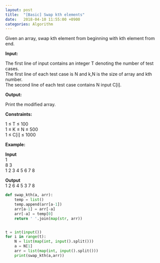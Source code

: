 ```yaml
---
layout: post
title:  "[Basic] Swap kth elements"
date:   2018-04-10 11:55:00 +0900
categories: Algorithm
---
```


Given an array, swap kth element from beginning with kth element from end.

**Input:**

The first line of input contains an integer T denoting the number of test cases.  
The first line of each test case is N and k,N is the size of array and kth number.  
The second line of each test case contains N input C[i].

**Output:**  

Print the modified array.

**Constraints:**

1 ≤ T ≤ 100  
1 ≤ K ≤ N ≤ 500  
1 ≤ C[i] ≤ 1000

**Example:**

**Input**  
1  
8 3  
1 2 3 4 5 6 7 8

**Output**  
1 2 6 4 5 3 7 8

```python
def swap_kth(a, arr):
    temp = list()
    temp.append(arr[a-1])
    arr[a-1] = arr[-a]
    arr[-a] = temp[0]
    return ' '.join(map(str, arr))


t = int(input())
for i in range(t):
    N = list(map(int, input().split()))
    a = N[1]
    arr = list(map(int, input().split()))
    print(swap_kth(a,arr))
```